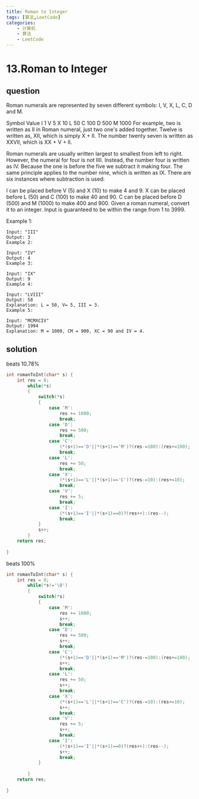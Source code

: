 ```yaml
---
title: Roman to Integer
tags: [算法,LeetCode]
categories: 
	- 计算机
    - 算法
    - LeetCode
---
```

# 13.Roman to Integer
## question
Roman numerals are represented by seven different symbols: I, V, X, L, C, D and M.

Symbol       Value
I             1
V             5
X             10
L             50
C             100
D             500
M             1000
For example, two is written as II in Roman numeral, just two one's added together. Twelve is written as, XII, which is simply X + II. The number twenty seven is written as XXVII, which is XX + V + II.

Roman numerals are usually written largest to smallest from left to right. However, the numeral for four is not IIII. Instead, the number four is written as IV. Because the one is before the five we subtract it making four. The same principle applies to the number nine, which is written as IX. There are six instances where subtraction is used:

I can be placed before V (5) and X (10) to make 4 and 9. 
X can be placed before L (50) and C (100) to make 40 and 90. 
C can be placed before D (500) and M (1000) to make 400 and 900.
Given a roman numeral, convert it to an integer. Input is guaranteed to be within the range from 1 to 3999.

Example 1:
```
Input: "III"
Output: 3
Example 2:

Input: "IV"
Output: 4
Example 3:

Input: "IX"
Output: 9
Example 4:

Input: "LVIII"
Output: 58
Explanation: L = 50, V= 5, III = 3.
Example 5:

Input: "MCMXCIV"
Output: 1994
Explanation: M = 1000, CM = 900, XC = 90 and IV = 4.
```

## solution
beats 10.78%
```c
int romanToInt(char* s) {
    int res = 0;
        while(*s)
        {
            switch(*s)
            {
                case 'M':
                    res += 1000;
                    break;
                case 'D':
                    res += 500;
                    break;
                case 'C':
                    (*(s+1)=='D'||*(s+1)=='M')?(res-=100):(res+=100);
                    break;
                case 'L':
                    res += 50;
                    break;
                case 'X':
                    (*(s+1)=='L'||*(s+1)=='C')?(res-=10):(res+=10);
                    break;
                case 'V':
                    res += 5;
                    break;
                case 'I':
                    (*(s+1)=='I'||*(s+1)==0)?(res++):(res--);
                    break;
            }
            s++;
        }
    return res;
    
}
```

beats 100%
```c
int romanToInt(char* s) {
    int res = 0;
        while(*s!='\0')
        {
            switch(*s)
            {
                case 'M':
                    res += 1000;
                    s++;
                    break;
                case 'D':
                    res += 500;
                    s++;
                    break;
                case 'C':
                    (*(s+1)=='D'||*(s+1)=='M')?(res-=100):(res+=100);
                    s++;
                    break;
                case 'L':
                    res += 50;
                    s++;
                    break;
                case 'X':
                    (*(s+1)=='L'||*(s+1)=='C')?(res-=10):(res+=10);
                    s++;
                    break;
                case 'V':
                    res += 5;
                    s++;
                    break;
                case 'I':
                    (*(s+1)=='I'||*(s+1)==0)?(res++):(res--);
                    s++;
                    break;
            }
            
        }
    return res;
    
}
```

